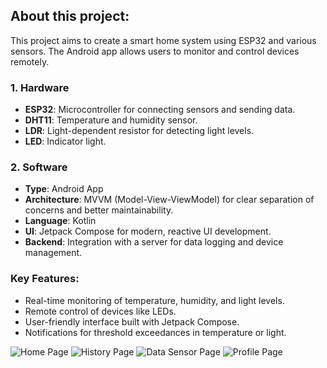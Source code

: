 ## About this project:
This project aims to create a smart home system using ESP32 and various sensors. The Android app allows users to monitor and control devices remotely.

### 1. Hardware
   - **ESP32**: Microcontroller for connecting sensors and sending data.
   - **DHT11**: Temperature and humidity sensor.
   - **LDR**: Light-dependent resistor for detecting light levels.
   - **LED**: Indicator light.

### 2. Software
   - **Type**: Android App
   - **Architecture**: MVVM (Model-View-ViewModel) for clear separation of concerns and better maintainability.
   - **Language**: Kotlin
   - **UI**: Jetpack Compose for modern, reactive UI development.
   - **Backend**: Integration with a server for data logging and device management.
   
### Key Features:
   - Real-time monitoring of temperature, humidity, and light levels.
   - Remote control of devices like LEDs.
   - User-friendly interface built with Jetpack Compose.
   - Notifications for threshold exceedances in temperature or light.
   
![Home Page](https://github.com/user-attachments/assets/aeaf8f85-89a0-4ea3-9cbb-99f5bf426ca7 "ESP32 - Vi điều khiển cho dự án")
![History Page](https://github.com/user-attachments/assets/afa64169-9081-4401-821f-9b0b03b0395f "DHT11 - Cảm biến nhiệt độ và độ ẩm")
![Data Sensor Page](https://github.com/user-attachments/assets/a71221c1-c832-4b8e-bc4e-050df37453aa "LDR - Cảm biến ánh sáng")
![Profile Page](https://github.com/user-attachments/assets/94ef0050-8647-4f08-8c0e-411ba73e4046 "LED - Đèn chỉ báo trạng thái")






